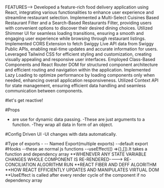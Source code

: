 FEATURES-->
Developed a feature-rich food delivery application using React, integrating various functionalities to enhance user experience and streamline restaurant selection.
Implemented a Multi-Select Cuisines Based Restaurant Filter and a Search-Based Restaurants Filter, providing users with convenient options to discover their desired dining choices.
Utilized Shimmer UI for seamless loading transitions, ensuring a smooth and engaging user experience while browsing through restaurant listings.
Implemented CORS Extension to fetch Swiggy Live API data from Swiggy Public APIs, enabling real-time updates and accurate information for users.
Leveraged Tailwind CSS for efficient styling and customization, creating visually appealing and responsive user interfaces.
Employed Class-Based Components and React Router DOM for structured component architecture and efficient routing and navigation within the application.
Implemented Lazy Loading to optimize performance by loading components only when needed, enhancing overall application responsiveness.
Utilized Context API for state management, ensuring efficient data handling and seamless communication between components.














#let's get reactive! 
<!-- 
Header
 Logo
 Nav Items
Body
 Search
 Card Container
  Res Cards
Footer 
-->
#Props
- are use for dynamic data passing.
-These are just arguments to a function.
-They wrap all data in form of an object.

#Config Driven UI
-UI changes with data automatically.

#Type of exports -
-- Named Export(multiple exports)
--default export
#Hooks
--these ae normal js functions
--useEffect(() =>{},[]).It takes a function and dependency array
**WHENEVER ANY STATE VARIABLE CHANGES WHOLE COMPONENT IS RE-RENDERED----> RE-CONCILIATION ALGORITHM RUN
**REACT FIBER AND DEFF ALGORITHM
**HOW REACT EFFICIENTLY UPDATES AND MANIPULATES VIRTUAL DOM
**UseEffect is called after every render cycle of the component if no dependency array
